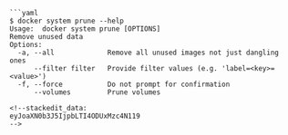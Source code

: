 ```
```yaml
$ docker system prune --help
Usage:  docker system prune [OPTIONS]
Remove unused data
Options:
  -a, --all             Remove all unused images not just dangling ones
      --filter filter   Provide filter values (e.g. 'label=<key>=<value>')
  -f, --force           Do not prompt for confirmation
      --volumes         Prune volumes
```
```
<!--stackedit_data:
eyJoaXN0b3J5IjpbLTI4ODUxMzc4N119
-->